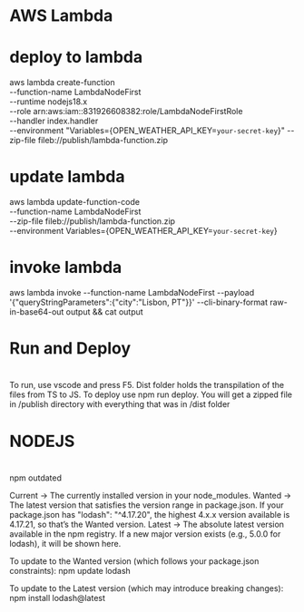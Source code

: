 #
# AWS Lambda
#

# deploy to lambda
aws lambda create-function  \
  --function-name LambdaNodeFirst \
  --runtime nodejs18.x \
  --role arn:aws:iam::831926608382:role/LambdaNodeFirstRole \
  --handler index.handler \
  --environment "Variables={OPEN_WEATHER_API_KEY=`your-secret-key`}"
  --zip-file fileb://publish/lambda-function.zip

# update lambda
aws lambda update-function-code \
  --function-name LambdaNodeFirst \
  --zip-file fileb://publish/lambda-function.zip \
  --environment Variables={OPEN_WEATHER_API_KEY=`your-secret-key`}


# invoke lambda
aws lambda invoke --function-name LambdaNodeFirst --payload '{"queryStringParameters":{"city":"Lisbon, PT"}}' --cli-binary-format raw-in-base64-out  output && cat output



#
# Run and Deploy
#
To run, use vscode and press F5.
Dist folder holds the transpilation of the files from TS to JS.
To deploy use npm run deploy. You will get a zipped file in /publish directory with everything that was in /dist folder

# 
# NODEJS
# 

npm outdated

Current → The currently installed version in your node_modules.
Wanted → The latest version that satisfies the version range in package.json.
If your package.json has "lodash": "^4.17.20", the highest 4.x.x version available is 4.17.21, so that’s the Wanted version.
Latest → The absolute latest version available in the npm registry.
If a new major version exists (e.g., 5.0.0 for lodash), it will be shown here.

To update to the Wanted version (which follows your package.json constraints):
npm update lodash

To update to the Latest version (which may introduce breaking changes):
npm install lodash@latest

